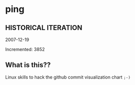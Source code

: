 # ping

## HISTORICAL ITERATION
2007-12-19

Incremented: 3852

## What is this?? 
Linux skills to hack the github commit visualization chart `;-)`

